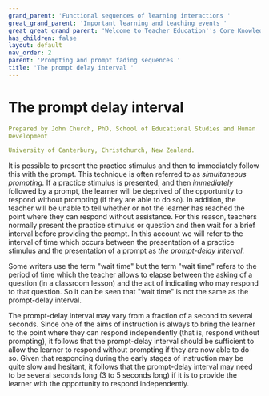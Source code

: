 ```yaml
---
grand_parent: 'Functional sequences of learning interactions '
great_grand_parent: 'Important learning and teaching events '
great_great_grand_parent: 'Welcome to Teacher Education''s Core Knowledge and Skills.'
has_children: false
layout: default
nav_order: 2
parent: 'Prompting and prompt fading sequences '
title: 'The prompt delay interval '
---
```

# The prompt delay interval


```yaml
Prepared by John Church, PhD, School of Educational Studies and Human
Development

University of Canterbury, Christchurch, New Zealand.
```


It is possible to present the practice stimulus and then to immediately
follow this with the prompt. This technique is often referred to as
*simultaneous prompting.* If a practice stimulus is presented, and then
*immediately* followed by a prompt, the learner will be deprived of the
opportunity to respond without prompting (if they are able to do so). In
addition, the teacher will be unable to tell whether or not the learner
has reached the point where they can respond without assistance. For
this reason, teachers normally present the practice stimulus or question
and then wait for a brief interval before providing the prompt. In this
account we will refer to the interval of time which occurs between the
presentation of a practice stimulus and the presentation of a prompt as
*the prompt-delay interval*.

Some writers use the term "wait time" but the term "wait time" refers to
the period of time which the teacher allows to elapse between the asking
of a question (in a classroom lesson) and the act of indicating who may
respond to that question. So it can be seen that "wait time" is not the
same as the prompt-delay interval.

The prompt-delay interval may vary from a fraction of a second to
several seconds. Since one of the aims of instruction is always to bring
the learner to the point where they can respond independently (that is,
respond without prompting), it follows that the prompt-delay interval
should be sufficient to allow the learner to respond without prompting
if they are now able to do so. Given that responding during the early
stages of instruction may be quite slow and hesitant, it follows that
the prompt-delay interval may need to be several seconds long (3 to 5
seconds long) if it is to provide the learner with the opportunity to
respond independently.
